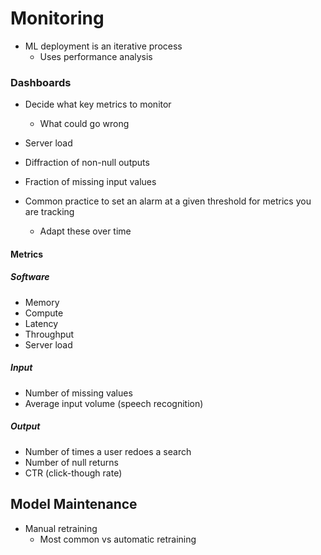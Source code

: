 # Monitoring

- ML deployment is an iterative process
	- Uses performance analysis

### Dashboards
- Decide what key metrics to monitor
	- What could go wrong
- Server load
- Diffraction of non-null outputs
- Fraction of missing input values

- Common practice to set an alarm at a given threshold for metrics you are tracking
	- Adapt these over time

#### Metrics
##### Software
- Memory
- Compute
- Latency
- Throughput
- Server load

##### Input
- Number of missing values
- Average input volume (speech recognition)

##### Output
- Number of times a user redoes a search
- Number of null returns
- CTR (click-though rate)

## Model Maintenance
- Manual retraining
	- Most common vs automatic retraining